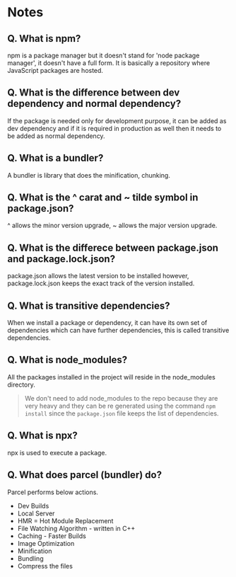 # Notes

## Q. What is npm?

npm is a package manager but it doesn't stand for 'node package manager', it doesn't have a full form. It is basically a repository where JavaScript packages are hosted.

## Q. What is the difference between dev dependency and normal dependency?

If the package is needed only for development purpose, it can be added as dev dependency and if it is required in production as well then it needs to be added as normal dependency.

## Q. What is a bundler?

A bundler is library that does the minification, chunking.

## Q. What is the ^ carat and ~ tilde symbol in package.json?

^ allows the minor version upgrade, ~ allows the major version upgrade.

## Q. What is the differece between package.json and package.lock.json?

package.json allows the latest version to be installed however, package.lock.json keeps the exact track of the version installed.

## Q. What is transitive dependencies?

When we install a package or dependency, it can have its own set of dependencies which can have further dependencies, this is called transitive dependencies.

## Q. What is node_modules?

All the packages installed in the project will reside in the node_modules directory.

> We don't need to add node_modules to the repo because they are very heavy and they can be re generated using the command `npm install` since the `package.json` file keeps the list of dependencies.

## Q. What is npx?

npx is used to execute a package.

## Q. What does parcel (bundler) do?

Parcel performs below actions.

- Dev Builds
- Local Server
- HMR = Hot Module Replacement
- File Watching Algorithm - written in C++
- Caching - Faster Builds
- Image Optimization
- Minification
- Bundling
- Compress the files
